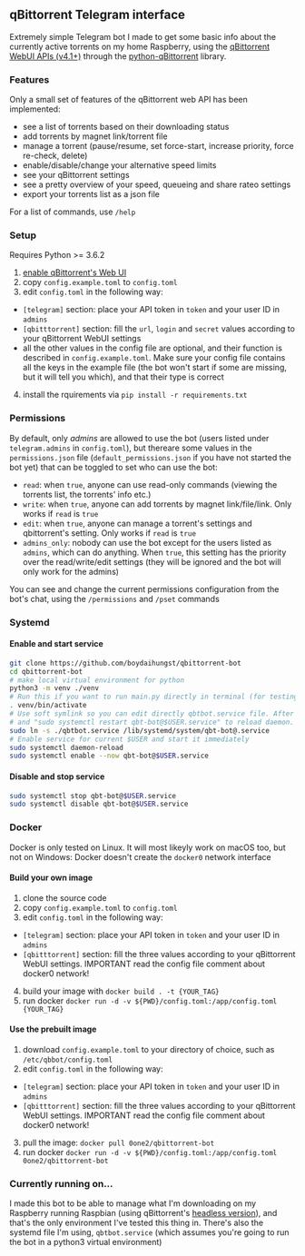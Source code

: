 ## qBittorrent Telegram interface

Extremely simple Telegram bot I made to get some basic info about the currently active torrents on my home Raspberry, using the [qBittorrent WebUI APIs (v4.1+)](https://github.com/qbittorrent/qBittorrent/wiki/WebUI-API-(qBittorrent-4.1)) through the [python-qBittorrent](https://github.com/v1k45/python-qBittorrent) library.

### Features

Only a small set of features of the qBittorrent web API has been implemented:

- see a list of torrents based on their downloading status
- add torrents by magnet link/torrent file
- manage a torrent (pause/resume, set force-start, increase priority, force re-check, delete)
- enable/disable/change your alternative speed limits
- see your qBittorrent settings
- see a pretty overview of your speed, queueing and share rateo settings
- export your torrents list as a json file

For a list of commands, use `/help`

### Setup

Requires Python >= 3.6.2

1. [enable qBittorrent's Web UI](https://github.com/lgallard/qBittorrent-Controller/wiki/How-to-enable-the-qBittorrent-Web-UI)
2. copy `config.example.toml` to `config.toml`
3. edit `config.toml` in the following way:
  - `[telegram]` section: place your API token in `token` and your user ID in `admins`
  - `[qbitttorrent]` section: fill the `url`, `login` and `secret` values according to your qBittorrent WebUI settings
  - all the other values in the config file are optional, and their function is described in `config.example.toml`. 
Make sure your config file contains all the keys in the example file (the bot won't start if some are missing, but it will tell you which), and that their type is correct
4. install the rquirements via `pip install -r requirements.txt`

### Permissions

By default, only _admins_ are allowed to use the bot (users listed under `telegram.admins` in `config.toml`), but thereare some values in the `permissions.json` file (`default_permissions.json` if you have not started the bot yet) that can be toggled to set who can use the bot:

- `read`: when `true`, anyone can use read-only commands (viewing the torrents list, the torrents' info etc.)
- `write`: when `true`, anyone can add torrents by magnet link/file/link. Only works if `read` is `true`
- `edit`: when `true`, anyone can manage a torrent's settings and qbittorrent's setting. Only works if `read` is `true`
- `admins_only`: nobody can use the bot except for the users listed as `admins`, which can do anything. When `true`, this setting has the priority over the read/write/edit settings
(they will be ignored and the bot will only work for the admins)

You can see and change the current permissions configuration from the bot's chat, using the `/permissions` and `/pset` commands

### Systemd

#### Enable and start service

```sh
git clone https://github.com/boydaihungst/qbittorrent-bot
cd qbittorrent-bot
# make local virtual environment for python
python3 -m venv ./venv
# Run this if you want to run main.py directly in terminal (for testing and developing purposes).
. venv/bin/activate
# Use soft symlink so you can edit directly qbtbot.service file. After edit just run "sudo systemctl daemon-reload"
# and "sudo systemctl restart qbt-bot@$USER.service" to reload daemon.
sudo ln -s ./qbtbot.service /lib/systemd/system/qbt-bot@.service
# Enable service for current $USER and start it immediately
sudo systemctl daemon-reload
sudo systemctl enable --now qbt-bot@$USER.service
```

#### Disable and stop service

```sh
sudo systemctl stop qbt-bot@$USER.service
sudo systemctl disable qbt-bot@$USER.service
```

### Docker

Docker is only tested on Linux. It will most likeyly work on macOS too, but not on Windows: Docker doesn't create the `docker0` network interface

#### Build your own image

1. clone the source code
2. copy `config.example.toml` to `config.toml`
3. edit `config.toml` in the following way:
  - `[telegram]` section: place your API token in `token` and your user ID in `admins`
  - `[qbitttorrent]` section: fill the three values according to your qBittorrent WebUI settings. IMPORTANT read the config file comment about docker0 network!
4. build your image with `docker build . -t {YOUR_TAG}`
5. run docker `docker run -d -v ${PWD}/config.toml:/app/config.toml {YOUR_TAG}`

#### Use the prebuilt image

1. download `config.example.toml` to your directory of choice, such as `/etc/qbbot/config.toml`
2. edit `config.toml` in the following way:
  - `[telegram]` section: place your API token in `token` and your user ID in `admins`
  - `[qbitttorrent]` section: fill the three values according to your qBittorrent WebUI settings. IMPORTANT read the config file comment about docker0 network!
3. pull the image: `docker pull 0one2/qbittorrent-bot`
4. run docker `docker run -d -v ${PWD}/config.toml:/app/config.toml 0one2/qbittorrent-bot`

### Currently running on...


I made this bot to be able to manage what I'm downloading on my Raspberry running Raspbian (using qBittorrent's [headless version](https://github.com/qbittorrent/qBittorrent/wiki/Setting-up-qBittorrent-on-Ubuntu-server-as-daemon-with-Web-interface-(15.04-and-newer))), and that's the only environment I've tested this thing in. There's also the systemd file I'm using, `qbtbot.service` (which assumes you're going to run the bot in a python3 virtual environment)

